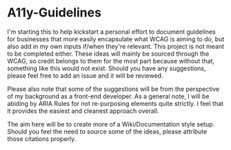 # A11y-Guidelines

I'm starting this to help kickstart a personal effort to document guidelines for businesses that more easily encapsulate what WCAG is aiming to do, but also add in my own inputs if/when they're relevant. This project is not meant to be completed either. These ideas will mainly be sourced through the WCAG, so credit belongs to them for the most part because without that, something like this would not exist. Should you have any suggestions, please feel free to add an issue and it will be reviewed.

Please also note that some of the suggestions will be from the perspective of my background as a front-end developer. As a general note, I will be abiding by ARIA Rules for not re-purposing elements quite strictly. I feel that it provides the easiest and cleanest approach overall.

The aim here will be to create more of a Wiki/Documentation style setup. Should you feel the need to source some of the ideas, please attribute those citations properly.
